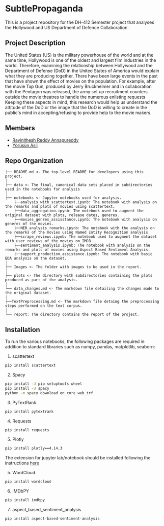 # SubtlePropaganda

This is a project repository for the DH-412 Semester project that analyses the Hollywood and US Department of Defence Collaboration.

## Project Description

The United States (US) is the military powerhouse of the world and at the same time, Hollywood is one of the oldest and largest film industries in the world. Therefore, examining the relationship between Hollywood and the Department of Defense (DoD) in the United States of America would explain what they are producing together. There have been large events in the past that have shown the effect of movies on the population. For example, after the movie Top Gun, produced by Jerry Bruckheimer and in collaboration with the Pentagon was released, the army set up recruitment counters outside the movie theatres to handle the numerous enlisting requests Keeping these aspects in mind, this research would help us understand the attitude of the DoD or the image that the DoD is willing to create in the public's mind in accepting/refusing to provide help to the movie makers.

## Members

- [Ravinithesh Reddy Annapureddy](ravinitheshreddy.github.io)
- [Yörüsün Asli](asli.yorusun@epfl.ch)

## Repo Organization

    ├── README.md <- The top-level README for developers using this project.
    |
    ├── data <- The final, canonical data sets placed in subdirectories used in the notebooks for analysis
    │
    ├── notebooks <- Jupyter notebooks used for analysis.
        ├──analysis_with_scattertext.ipynb: The notebook with analysis on the remarks and plots of movies using scattertext.
        ├──data_aggregation.ipynb: The notebook used to augment the original dataset with plots, release dates, generes.
        ├──movies_genres_assisstance.ipynb: The notebook with analysis on generes of the movies.
        ├──NER_analysis_remarks.ipynb: The notebook with the analysis on the remarks of the movies using Named Entity Recognition analysis.
        ├──scrape_reviews.ipynb: The notebook used to augment the dataset with user reviews of the movies on IMDB.
        ├──sentiment_analysis.ipynb: The notebook with analysis on the remarks and plots of movies using Aspect Based Sentiment Analysis.
        ├──support_production_assistance.ipynb: The notebook with basic EDA analysis on the dataset.
    │
    ├── Images <- The folder with images to be used in the report.
    │
    ├── plots <- The directory with subdirectories containing the plots produced as part of the analysis.
    │
    └── data_changes.md <- The markdown file detailing the changes made to the original dataset.
    |
    ├──TextPreprocessing.md <- The markdown file detaing the preprocessing steps performed on the text corpus.
    |
    └── report: The directory contains the report of the project.

## Installation

To run the various notebooks, the following packages are required in addition to standard libraries such as numpy, pandas, matplotlib, seaborn:

1. scattertext

```bash
pip install scattertext
```

2. Spacy

```bash
pip install -U pip setuptools wheel
pip install -U spacy
python -m spacy download en_core_web_trf
```

3. PyTextRank

```bash
pip install pytextrank
```

4. Requests

```bash
pip install requests
```

5. Plotly

```bash
pip install plotly==4.14.3
```

The extension for jupyter lab/notebook should be installed following the instructions [here](https://plotly.com/python/getting-started/#jupyter-notebook-support)

5. WordCloud

```bash
pip install wordcloud
```

6. IMDbPY

```bash
pip install imdbpy
```

7. aspect_based_sentiment_analysis

```bash
pip install aspect-based-sentiment-analysis
```
